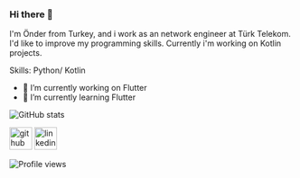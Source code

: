 ### Hi there 👋

I'm Önder from Turkey, and i work as an network engineer at Türk Telekom. I'd like to improve my programming skills. Currently i'm working on Kotlin projects.

Skills: Python/ Kotlin

- 🔭 I’m currently working on Flutter 
- 🌱 I’m currently learning Flutter 


![GitHub stats](https://github-readme-stats.vercel.app/api?username=ondereser&show_icons=true)  

[<img src='https://cdn.jsdelivr.net/npm/simple-icons@3.0.1/icons/github.svg' alt='github' height='40'>](https://github.com/ondereser)  [<img src='https://cdn.jsdelivr.net/npm/simple-icons@3.0.1/icons/linkedin.svg' alt='linkedin' height='40'>](https://www.linkedin.com/in/öndereser/)  

![Profile views](https://gpvc.arturio.dev/ondereser)  
